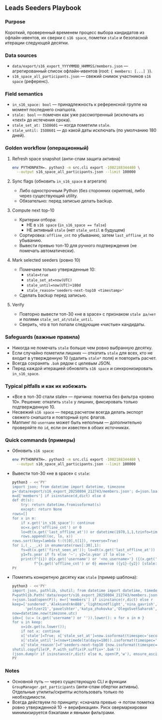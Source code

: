 ## Leads Seeders Playbook

### Purpose
Короткий, проверенный временем процесс выбора кандидатов из офлайн-ивентов, их сверки с `s16 space`, пометки `stale` и безопасной итерации следующей десятки.

### Data sources
- `data/export/s16_export_YYYYMMDD_HHMMSS/members.json` — агрегированный список офлайн-ивентов (root: `{ members: [...] }`).
- `s16_space_all_participants.json` — свежий снимок участников `s16 space` (референс).

### Field semantics
- `in_s16_space: bool` — принадлежность к референсной группе на момент последнего снапшота.
- `stale: bool` — помечен как уже рассмотренный (исключать из «next» до истечения срока).
- `stale_set_at: ISO8601` — когда пометили `stale`.
- `stale_until: ISO8601` — до какой даты исключать (по умолчанию 180 дней).

### Golden workflow (операционный)
1) Refresh space snapshot (анти-спам защита активна)
   ```bash
   env PYTHONPATH=. python3 -m src.cli export -1002188344480 \
     --output s16_space_all_participants.json --limit 100000
   ```

2) Sync flags (обновить `in_s16_space` в агрегате)
   - Либо однострочным Python (без сторонних скриптов), либо через существующий utility.
   - Обязательно: перед записью делать backup.

3) Compute next top-10
   - Критерии отбора:
     - НЕ в `s16 space` (`in_s16_space == false`)
     - НЕ активный `stale` (нет `stale_until` в будущем)
   - Сортировка: `offline_cnt` по убыванию, затем `last_offline_at` по убыванию.
   - Вывести превью топ-10 для ручного подтверждения (не помечать автоматически).

4) Mark selected seeders (ровно 10)
   - Помечаем только утвержденные 10:
     - `stale=true`
     - `stale_set_at=now(UTC)`
     - `stale_until=now(UTC)+180d`
     - `stale_reason='seeders-next-top10 <timestamp>'`
   - Сделать backup перед записью.

5) Verify
   - Повторно вывести топ-30 «не в space» с признаком `stale да/нет` и полями `stale_set_at/stale_until`.
   - Сверить, что в топ попали следующие «чистые» кандидаты.

### Safeguards (важные правила)
- Никогда не помечать `stale` больше чем ровно выбранную десятку.
- Если случайно пометили лишних — откатить `stale` для всех, кто не входит в утвержденную 10 (удалить `stale*` поля) и повторить расчет.
- Всегда сохранять `.bak` рядом с целевым JSON.
- Перед каждой итерацией обновлять `s16 space` и синхронизировать `in_s16_space`.

### Typical pitfalls и как их избежать
- «Все в топ-30 стали stale» — причина: пометка без фильтра «ровно 10». Решение: откатить `stale` у лишних, фиксировать только подтвержденную 10.
- Несвежий `s16 space` — перед расчетом всегда делать экспорт свежего снапшота и повторный sync флагов.
- Маппинг по `username` может быть неполным — дополнительно проверяйте по `id`, если он известен в обоих источниках.

### Quick commands (примеры)
- Обновить `s16 space`:
  ```bash
  env PYTHONPATH=. python3 -m src.cli export -1002188344480 \
    --output s16_space_all_participants.json --limit 100000
  ```
- Вывести топ-30 «не в space» с `stale`:
  ```bash
  python3 - <<'PY'
  import json; from datetime import datetime, timezone
  p='data/export/s16_export_20250804_212743/members.json'; d=json.load(open(p));
  m=d['members'] if isinstance(d,dict) else d
  def dt(s):
      try: return datetime.fromisoformat(s)
      except: return None
  rows=[]
  for x in m:
      if x.get('in_s16_space'): continue
      oc=x.get('offline_cnt') or 0
      lo=dt(x.get('last_offline_at')) or datetime(1970,1,1,tzinfo=timezone.utc)
      rows.append((oc, lo, x))
  rows.sort(key=lambda t:(t[0],t[1]), reverse=True)
  for i,(_,__,x) in enumerate(rows[:30],1):
      fs=dt(x.get('first_seen_at')); lo=dt(x.get('last_offline_at'))
      y1=fs.year if fs else '—'; y2=lo.year if lo else '—'
      print(f"{i}) @{x.get('username') or '<no_username>'} ({(x.get('first_name') or '')} {(x.get('last_name') or '')}) - "
            f"{x.get('offline_cnt') or 0} ивентов ({y1}-{y2}) [stale:{'да' if x.get('stale') else 'нет'}]")
  PY
  ```
- Пометить конкретную десятку как `stale` (пример шаблона):
  ```bash
  python3 - <<'PY'
  import json, pathlib, shutil; from datetime import datetime, timedelta, timezone
  P=pathlib.Path('data/export/s16_export_20250804_212743/members.json')
  r=json.load(open(P)); m=r['members'] if isinstance(r,dict) else r
  keep=['sundered','AleksandrAn888','lightmindflight','nina_gavrish','rdegtiarev',
        'peltzer21','pavelshter','katya_zhukovka','OlegoSvetSaharok','RudiTania']
  now=datetime.now(timezone.utc)
  idx={ (u:= (x.get('username') or '')).lower(): x for x in m }
  for u in keep:
      x=idx.get(u.lower());
      if not x: continue
      x['stale']=True; x['stale_set_at']=now.isoformat(timespec='seconds');
      x['stale_until']=(now+timedelta(days=180)).isoformat(timespec='seconds');
      x['stale_reason']=f'seeders-next-top10 {now.isoformat(timespec="seconds")}'
  shutil.copyfile(P, P.with_suffix(P.suffix+'.bak'))
  (json.dump(r if isinstance(r,dict) else m, open(P,'w'), ensure_ascii=False, indent=2))
  PY
  ```

### Notes
- Основной путь — через существующую CLI и функции `GroupManager.get_participants` (анти-спам обертки активны). Отдельные утилиты/скрипты использовать только по необходимости.
- Всегда действуем по принципу: «сначала превью → потом пометка ровно утвержденной 10 → верификация». Риск овермаркировки минимизируется бэкапами и явными фильтрами.
